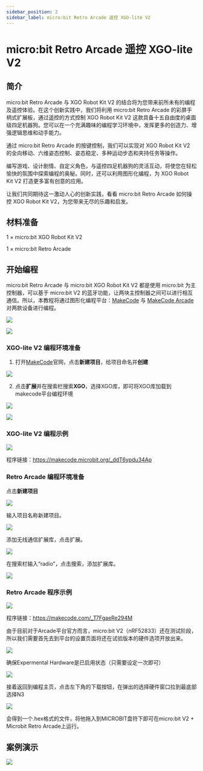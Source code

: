 ```yaml
---
sidebar_position: 2
sidebar_label: micro:bit Retro Arcade 遥控 XGO-lite V2
---
```


# micro:bit Retro Arcade 遥控 XGO-lite V2

## 简介

micro:bit Retro Arcade 与 XGO Robot Kit V2 的结合将为您带来前所未有的编程及遥控体验。在这个创新实践中，我们将利用 micro:bit Retro Arcade 的彩屏手柄式扩展板，通过遥控的方式控制 XGO Robot Kit V2 这款具备十五自由度的桌面级四足机器狗。您可以在一个充满趣味的编程学习环境中，发挥更多的创造力、增强逻辑思维和动手能力。

通过 micro:bit Retro Arcade 的按键控制，我们可以实现对 XGO Robot Kit V2 的全向移动、六维姿态控制、姿态稳定、多种运动步态和夹持任务等操作。

编写游戏、设计剧情、自定义角色，与遥控四足机器狗的灵活互动，将使您在轻松愉快的氛围中探索编程的奥秘。同时，还可以利用图形化编程，为 XGO Robot Kit V2 打造更多富有创意的应用。

让我们共同期待这一激动人心的创新实践，看看 micro:bit Retro Arcade 如何操控 XGO Robot Kit V2，为您带来无尽的乐趣和启发。

## 材料准备

1 × micro:bit XGO Robot Kit V2

1 × micro:bit Retro Arcade

## 开始编程

micro:bit Retro Arcade 与 micro:bit XGO Robot Kit V2 都是使用 micro:bit 为主控制器，可以基于 micro:bit V2 的蓝牙功能，让两块主控制器之间可以进行相互通信。所以，本教程将通过图形化编程平台：[MakeCode](https://makecode.microbit.org) 与 [MakeCode Arcade](https://arcade.makecode.com) 对两款设备进行编程。

![](./../../images/microbit-xgo-lite-v2-makecode-01.png)

![](./../../images/microbit-xgo-lite-v2-makecode-011.png)

### XGO-lite V2 编程环境准备

1.  打开[MakeCode](https://makecode.microbit.org)官网，点击**新建项目**，给项目命名并**创建**

![](./../../images/microbit-xgo-lite-v2-makecode-02.png)

2.  点击**扩展**并在搜索栏搜索**XGO**，选择XGO库，即可将XGO库加载到makecode平台编程环境

![](./../../images/microbit-xgo-lite-v2-makecode-03.png)

![](./../../images/microbit-xgo-lite-v2-makecode-03-1.png)

### XGO-lite V2 编程示例

![](./../../images/microbit-xgo-lite-v2-makecode-03-6.png)

程序链接：https://makecode.microbit.org/_ddT6ypdu34Ap

### Retro Arcade 编程环境准备

点击**新建项目**

![](./../../images/microbit-retro-arcade-10.png)

输入项目名称新建项目。

![](./../../images/microbit-retro-arcade-11.png)

添加无线通信扩展库，点击扩展。

![](./../../images/microbit-retro-arcade-25.png)

在搜索栏输入“radio”，点击搜索，添加扩展库。

![](./../../images/microbit-retro-arcade-26.png)

### Retro Arcade 程序示例

![](./../../images/microbit-xgo-lite-v2-makecode-03-7.png)



程序链接：https://makecode.com/_T7FgaeRe294M

由于目前对于Arcade平台官方而言，micro:bit V2（nRF52833）还在测试阶段，所以我们需要首先去到平台的设置页面将还在试验版本的硬件选项开放出来。

![](./../../images/microbit-retro-arcade-17.png)

确保Expermental Hardware是已启用状态（只需要设定一次即可）

![](./../../images/microbit-retro-arcade-18.png)

接着返回到编程主页，点击左下角的下载按钮，在弹出的选择硬件窗口拉到最底部选择N3

![](./../../images/microbit-retro-arcade-19.png)



会得到一个.hex格式的文件，将他拖入到MICROBIT盘符下即可在micro:bit V2 + Microbit Retro Arcade上运行。



## 案例演示

![](./../../images/microbit-xgo-lite-v2-makecode-0112.gif)
